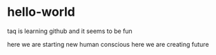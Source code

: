 # hello-world
taq is learning github and it seems to be fun

here we are starting new human conscious 
here we are creating future 
